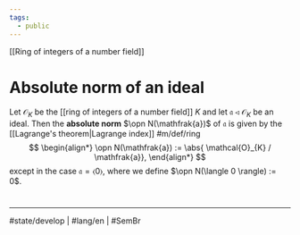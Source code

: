 ```yaml
---
tags:
  - public
---
```

[[Ring of integers of a number field]]
# Absolute norm of an ideal

Let $\mathcal{O}_{K}$ be the [[ring of integers of a number field]] $K$
and let $\mathfrak{a} \triangleleft \mathcal{O}_{K}$ be an ideal.
Then the **absolute norm** $\opn N(\mathfrak{a})$ of $\mathfrak{a}$ is given by the [[Lagrange's theorem|Lagrange index]] #m/def/ring 
$$
\begin{align*}
\opn N(\mathfrak{a}) := \abs{ \mathcal{O}_{K} / \mathfrak{a}},
\end{align*}
$$
except in the case $\mathfrak{a} = \langle 0 \rangle$, where we define $\opn N(\langle 0 \rangle) := 0$.

#
---
#state/develop | #lang/en | #SemBr
